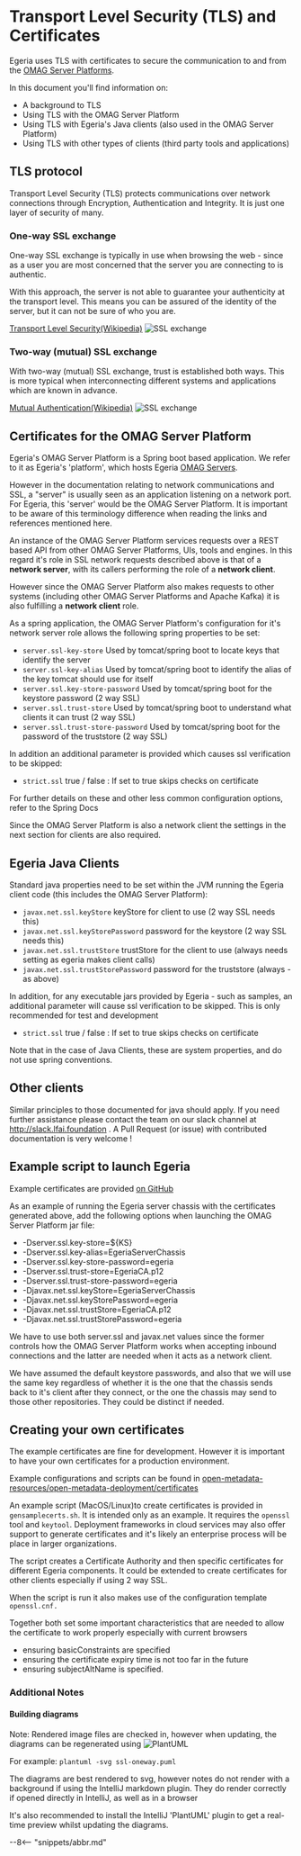 <!-- SPDX-License-Identifier: CC-BY-4.0 -->
<!-- Copyright Contributors to the Egeria project. -->

# Transport Level Security (TLS) and Certificates

Egeria uses TLS with certificates to secure the communication to and from the [OMAG Server Platforms](/concepts/omag-server-platform).

In this document you'll find information on:
 * A background to TLS
 * Using TLS with the OMAG Server Platform
 * Using TLS with Egeria's Java clients (also used in the OMAG Server Platform)
 * Using TLS with other types of clients (third party tools and applications)

## TLS protocol

Transport Level Security (TLS) protects communications over network connections through Encryption,
Authentication and Integrity.  It is just one layer of security of many.

### One-way SSL exchange

One-way SSL exchange is typically in use when browsing the web - since as a user
you are most concerned that the server you are connecting to is authentic.

With this approach, the server is not able to guarantee your authenticity at the transport level.
This means you can
be assured of the identity of the server, but it can not be sure of who you are.

[Transport Level Security(Wikipedia)](https://en.wikipedia.org/wiki/Transport_Layer_Security)
![SSL exchange](ssl-oneway.svg)

### Two-way (mutual) SSL exchange

With two-way (mutual) SSL exchange, trust is established both ways.
This is more typical when interconnecting different systems
and applications which are known in advance. 

[Mutual Authentication(Wikipedia)](https://en.wikipedia.org/wiki/Mutual_authentication)
![SSL exchange](ssl-mutual.svg)


## Certificates for the OMAG Server Platform

Egeria's OMAG Server Platform is a Spring boot based application.
We refer to it as Egeria's 'platform', which hosts Egeria [OMAG Servers](/concepts/omag-server).

However in the documentation relating to network communications and SSL,
a "server" is usually seen as an application listening on a network port.
For Egeria, this 'server' would be the OMAG Server Platform.
It is important to be aware of this terminology difference when
reading the links and references mentioned here.

An instance of the OMAG Server Platform services requests over a REST based API 
from other OMAG Server Platforms, UIs, tools and engines.
In this regard it's role in SSL network requests described above is that of a 
**network server**, with its callers performing the role of a **network client**.

However since the OMAG Server Platform also makes requests to other systems
(including other OMAG Server Platforms and Apache Kafka)
it is also fulfilling a **network client** role.

As a spring application, the OMAG Server Platform's configuration for it's network server role allows the following spring properties
to be set:

* `server.ssl-key-store`                Used by tomcat/spring boot to locate keys that identify the server
* `server.ssl-key-alias`                Used by tomcat/spring boot to identify the alias of the key tomcat should use for itself
* `server.ssl.key-store-password`       Used by tomcat/spring boot for the keystore password (2 way SSL)
* `server.ssl.trust-store`              Used by tomcat/spring boot to understand what clients it can trust (2 way SSL)
* `server.ssl.trust-store-password`     Used by tomcat/spring boot  for the password of the truststore (2 way SSL)

In addition an additional parameter is provided which causes ssl verification to be skipped:

* `strict.ssl`                          true / false : If set to true skips checks on certificate

For further details on these and other less common configuration options, refer to the Spring Docs

Since the OMAG Server Platform is also a network client the settings in the next section for 
clients are also required.

## Egeria Java Clients

Standard java properties need to be set within the JVM running the Egeria client code (this includes the OMAG Server Platform):

* `javax.net.ssl.keyStore`                keyStore for client to use (2 way SSL needs this)
* `javax.net.ssl.keyStorePassword`        password for the keystore  (2 way SSL needs this)
* `javax.net.ssl.trustStore`              trustStore for the client to use (always needs setting as egeria makes client calls)
* `javax.net.ssl.trustStorePassword`      password for the truststore (always - as above)

In addition, for any executable jars provided by Egeria - such as samples, an additional
parameter will cause ssl verification to be skipped. This is only recommended for test
and development

* `strict.ssl`                            true / false : If set to true skips checks on certificate

Note that in the case of Java Clients, these are system properties, and do
not use spring conventions. 

## Other clients

Similar principles to those documented for java should apply. If you need further assistance please
contact the team on our slack channel at http://slack.lfai.foundation . A Pull Request (or issue) with contributed documentation
is very welcome !

## Example script to launch Egeria

Example certificates are provided [on GitHub](https://github.com/odpi/egeria/tree/master/open-metadata-resources/open-metadata-deployment/certificates) 

As an example of running the Egeria server chassis with the certificates generated above, add
the following options when launching the OMAG Server Platform jar file:

 * -Dserver.ssl.key-store=${KS} 
 * -Dserver.ssl.key-alias=EgeriaServerChassis
 * -Dserver.ssl.key-store-password=egeria
 * -Dserver.ssl.trust-store=EgeriaCA.p12
 * -Dserver.ssl.trust-store-password=egeria
 * -Djavax.net.ssl.keyStore=EgeriaServerChassis 
 * -Djavax.net.ssl.keyStorePassword=egeria
 * -Djavax.net.ssl.trustStore=EgeriaCA.p12
 * -Djavax.net.ssl.trustStorePassword=egeria 
  
We have to use both server.ssl and javax.net values since the former controls how the OMAG Server Platform
works when accepting inbound connections and the latter are needed
when it acts as a network client.

We have assumed the default keystore passwords, and also that we will use the same key regardless of whether it is the one
that the chassis sends back to it's client after they connect, or the one the chassis may send to those other repositories. They
could be distinct if needed.

## Creating your own certificates

The example certificates are fine for development.
However it is important to have your own certificates for a production environment.

Example configurations and scripts can be found in [open-metadata-resources/open-metadata-deployment/certificates](../../../../open-metadata-resources/open-metadata-deployment/certificates)

An example script (MacOS/Linux)to create certificates is provided in `gensamplecerts.sh`. It is intended only as an example.
It requires the `openssl` tool and `keytool`. Deployment frameworks in cloud services may also offer support to
generate certificates and it's likely an enterprise process will be place in larger organizations.

The script creates a Certificate Authority and then specific certificates for different Egeria components.
It could be extended to create certificates for other clients especially if using 2 way SSL.

When the script is run it also makes use of the configuration template `openssl.cnf.`

Together both set some important characteristics that are needed to allow the certificate to work properly
especially with current browsers
 - ensuring basicConstraints are specified
 - ensuring the certificate expiry time is not too far in the future
 - ensuring subjectAltName is specified.


### Additional Notes
 
#### Building diagrams

Note: Rendered image files are checked in, however when updating, the diagrams can be regenerated using ![PlantUML](https://plantuml.com)
 
For example: 
`plantuml -svg ssl-oneway.puml` 

The diagrams are best rendered to svg, however notes do not render with a background if using the IntelliJ markdown plugin.
They do render correctly if opened directly in IntelliJ, as well as in a browser

It's also recommended to install the IntelliJ 'PlantUML' plugin to get a real-time preview whilst updating the diagrams.

--8<-- "snippets/abbr.md"